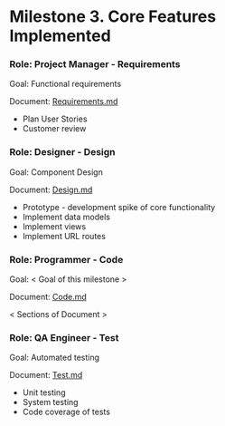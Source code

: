 # Milestone 3. Core Features Implemented
### Role: Project Manager - Requirements
Goal: Functional requirements

Document: [Requirements.md](https://github.com/Twitter-Clone/twitter-clone-documentation/blob/master/milestone-3/Requirements.md)

- Plan User Stories
- Customer review

### Role: Designer - Design
Goal: Component Design

Document: [Design.md](https://github.com/Twitter-Clone/twitter-clone-documentation/blob/master/milestone-3/Design.md)

* Prototype - development spike of core functionality
* Implement data models
* Implement views
* Implement URL routes

### Role: Programmer - Code
Goal: < Goal of this milestone >

Document: [Code.md](https://github.com/Twitter-Clone/twitter-clone-documentation/blob/master/milestone-3/Code.md)

< Sections of Document >

### Role: QA Engineer - Test
Goal: Automated testing

Document: [Test.md](https://github.com/Twitter-Clone/twitter-clone-documentation/blob/master/milestone-3/Test.md)

- Unit testing
- System testing
- Code coverage of tests

